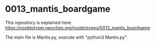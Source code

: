 # 0013_mantis_boardgame
This repository is explained here: https://noobtotyper.neocities.org/noobtotypes/0013_mantis_boardgame

The main file is Mantis.py, execute with "python3 Mantis.py".
